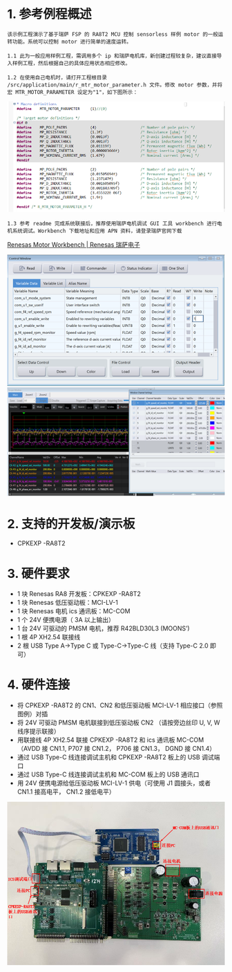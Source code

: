# 1. 参考例程概述
    该示例工程演示了基于瑞萨 FSP 的 RA8T2 MCU 控制 sensorless 样例 motor 的一般运转功能。系统可以控制 motor 进行简单的速度运转。

    1.1 此为一般应用样例工程，需调用多个 ip 和瑞萨电机库，新创建过程较复杂，建议直接导入样例工程，然后根据自己的具体应用状态相应修改。

    1.2 在使用自己电机时，请打开工程根目录 /src/application/main/r_mtr_motor_parameter.h 文件。修改 motor 参数，并将宏 MTR_MOTOR_PARAMETER 设定为"1"，如下图所示：
![MTR_MOTOR_PARAMETER](images/MTR_MOTOR_PARAMETER.PNG)

    1.3 参考 readme 完成系统联接后，推荐使用瑞萨电机调试 GUI 工具 workbench 进行电机系统调试。Workbench 下载地址和应用 APN 资料，请登录瑞萨官网下载 
   
 [Renesas Motor Workbench | Renesas 瑞萨电子](https://www.renesas.cn/zh/software-tool/renesas-motor-workbench)

![workbench1](images/workbench1.png)
![workbench2](images/workbench2.png) 

# 2. 支持的开发板/演示板

- CPKEXP -RA8T2

# 3. 硬件要求

- 1 块 Renesas RA8 开发板：CPKEXP -RA8T2
- 1 块 Renesas 低压驱动板：MCI-LV-1
- 1 块 Renesas 电机 ics 通讯板：MC-COM
- 1 个 24V 便携电源（ 3A 以上输出）
- 1 台 24V 可驱动的 PMSM 电机，推荐 R42BLD30L3 (MOONS’) 
- 1 根 4P XH2.54 联接线
- 2 根 USB Type A->Type C 或 Type-C->Type-C 线（支持 Type-C 2.0 即可）

# 4. 硬件连接
  
- 将 CPKEXP -RA8T2 的 CN1、CN2 和低压驱动板 MCI-LV-1 相应接口（参照图例）对插
- 将 24V 可驱动 PMSM 电机联接到低压驱动板 CN2 （请按旁边丝印 U, V, W 线序提示联接）
- 用联接线 4P XH2.54 联接 CPKEXP -RA8T2 和 ics 通讯板 MC-COM（AVDD 接 CN1.1, P707 接 CN1.2， P706 接 CN1.3， DGND 接 CN1.4）
- 通过 USB Type-C 线连接调试主机和 CPKEXP -RA8T2 板上的 USB 调试端口
- 通过 USB Type-C 线连接调试主机和 MC-COM 板上的 USB 通讯口
- 用 24V 便携电源给低压驱动板 MCI-LV-1 供电（可使用 J1 圆接头，或者 CN1.1 接高电平， CN1.2 接低电平）

![hardware_connect](images/hardware_connect.png)

